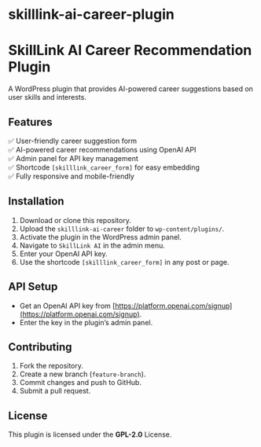 # skilllink-ai-career-plugin
# SkillLink AI Career Recommendation Plugin

A WordPress plugin that provides AI-powered career suggestions based on user skills and interests.

## Features
✅ User-friendly career suggestion form  
✅ AI-powered career recommendations using OpenAI API  
✅ Admin panel for API key management  
✅ Shortcode `[skilllink_career_form]` for easy embedding  
✅ Fully responsive and mobile-friendly  

## Installation  
1. Download or clone this repository.  
2. Upload the `skilllink-ai-career` folder to `wp-content/plugins/`.  
3. Activate the plugin in the WordPress admin panel.  
4. Navigate to `SkillLink AI` in the admin menu.  
5. Enter your OpenAI API key.  
6. Use the shortcode `[skilllink_career_form]` in any post or page.  

## API Setup  
- Get an OpenAI API key from [https://platform.openai.com/signup](https://platform.openai.com/signup).  
- Enter the key in the plugin’s admin panel.  

## Contributing  
1. Fork the repository.  
2. Create a new branch (`feature-branch`).  
3. Commit changes and push to GitHub.  
4. Submit a pull request.  

## License  
This plugin is licensed under the **GPL-2.0** License.
